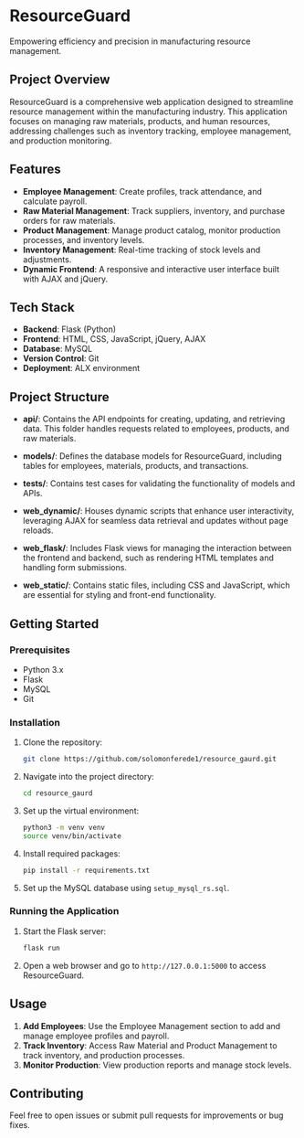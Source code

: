 # ResourceGuard

Empowering efficiency and precision in manufacturing resource management.

## Project Overview
ResourceGuard is a comprehensive web application designed to streamline resource management within the manufacturing industry. This application focuses on managing raw materials, products, and human resources, addressing challenges such as inventory tracking, employee management, and production monitoring.

## Features
- **Employee Management**: Create profiles, track attendance, and calculate payroll.
- **Raw Material Management**: Track suppliers, inventory, and purchase orders for raw materials.
- **Product Management**: Manage product catalog, monitor production processes, and inventory levels.
- **Inventory Management**: Real-time tracking of stock levels and adjustments.
- **Dynamic Frontend**: A responsive and interactive user interface built with AJAX and jQuery.

## Tech Stack
- **Backend**: Flask (Python)
- **Frontend**: HTML, CSS, JavaScript, jQuery, AJAX
- **Database**: MySQL
- **Version Control**: Git
- **Deployment**: ALX environment

## Project Structure

- **api/**: Contains the API endpoints for creating, updating, and retrieving data. This folder handles requests related to employees, products, and raw materials.
  
- **models/**: Defines the database models for ResourceGuard, including tables for employees, materials, products, and transactions.
  
- **tests/**: Contains test cases for validating the functionality of models and APIs.
  
- **web_dynamic/**: Houses dynamic scripts that enhance user interactivity, leveraging AJAX for seamless data retrieval and updates without page reloads.
  
- **web_flask/**: Includes Flask views for managing the interaction between the frontend and backend, such as rendering HTML templates and handling form submissions.
  
- **web_static/**: Contains static files, including CSS and JavaScript, which are essential for styling and front-end functionality.

## Getting Started

### Prerequisites
- Python 3.x
- Flask
- MySQL
- Git

### Installation
1. Clone the repository:
   ```bash
   git clone https://github.com/solomonferede1/resource_gaurd.git
   ```
2. Navigate into the project directory:
   ```bash
   cd resource_gaurd
   ```
3. Set up the virtual environment:
   ```bash
   python3 -m venv venv
   source venv/bin/activate
   ```
4. Install required packages:
   ```bash
   pip install -r requirements.txt
   ```
5. Set up the MySQL database using `setup_mysql_rs.sql`.

### Running the Application
1. Start the Flask server:
   ```bash
   flask run
   ```
2. Open a web browser and go to `http://127.0.0.1:5000` to access ResourceGuard.

## Usage

1. **Add Employees**: Use the Employee Management section to add and manage employee profiles and payroll.
2. **Track Inventory**: Access Raw Material and Product Management to track inventory, and production processes.
3. **Monitor Production**: View production reports and manage stock levels.

## Contributing
Feel free to open issues or submit pull requests for improvements or bug fixes.
